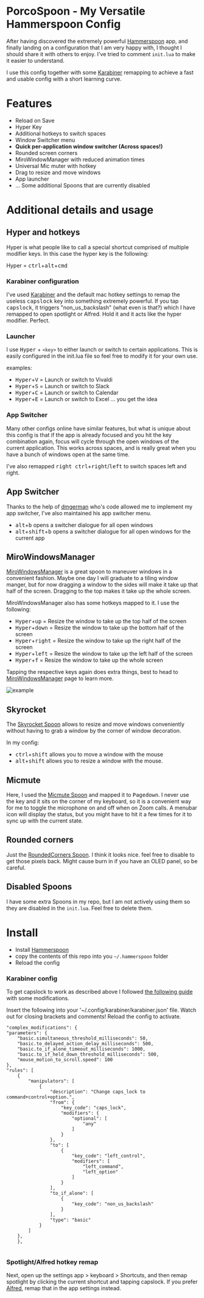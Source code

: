 # PorcoSpoon - My Versatile Hammerspoon Config

After having discovered the extremely powerful [Hammerspoon](http://www.hammerspoon.org/) app, and finally landing on a configuration that I am very happy with, I thought I should share it with others to enjoy. I've tried to comment `init.lua` to make it easier to understand.

I use this config together with some [Karabiner](https://karabiner-elements.pqrs.org) remapping to achieve a fast and usable config with a short learning curve.

# Features

- Reload on Save
- Hyper Key
- Additional hotkeys to switch spaces
- Window Switcher menu
- **Quick per-application window switcher (Across spaces!)**
- Rounded screen corners
- MiroWindowManager with reduced animation times
- Universal Mic muter with hotkey
- Drag to resize and move windows
- App launcher
- ... Some additional Spoons that are currently disabled


# Additional details and usage

## Hyper and hotkeys

Hyper is what people like to call a special shortcut comprised of multiple modifier keys. In this case the hyper key is the following:

Hyper = <kbd>ctrl</kbd>+<kbd>alt</kbd>+<kbd>cmd</kbd>

### Karabiner configuration
I've used [Karabiner](https://karabiner-elements.pqrs.org) and the default mac hotkey settings to remap the useless <kbd>capslock</kbd> key into something extremely powerful. If you tap <kbd>capslock</kbd>, it triggers "non_us_backslash" (what even is that?) which I have remapped to open spotlight or Alfred. Hold it and it acts like the hyper modifier. Perfect.

### Launcher
I use <kbd>Hyper</kbd> + `<key>` to either launch or switch to certain applications. This is easily configured in the init.lua file so feel free to modify it for your own use. 

examples:

- <kbd>Hyper</kbd>+<kbd>V</kbd> = Launch or switch to Vivaldi
- <kbd>Hyper</kbd>+<kbd>S</kbd> = Launch or switch to Slack
- <kbd>Hyper</kbd>+<kbd>C</kbd> = Launch or switch to Calendar
- <kbd>Hyper</kbd>+<kbd>E</kbd> = Launch or switch to Excel
... you get the idea

### App Switcher

Many other configs online have similar features, but what is unique about this config is that if the app is already focused and you hit the key combination again, focus will cycle through the open windows of the current application. This works across spaces, and is really great when you have a bunch of windows open at the same time.

I've also remapped <kbd>right ctrl</kbd>+<kbd>right</kbd>/<kbd>left</kbd> to switch spaces left and right.

## App Switcher
Thanks to the help of [dmgerman](https://github.com/dmgerman) who's code allowed me to implement my app switcher, I've also maintained his app switcher menu.

- <kbd>alt</kbd>+<kbd>b</kbd> opens a switcher dialogue for all open windows
- <kbd>alt</kbd>+<kbd>shift</kbd>+<kbd>b</kbd> opens a switcher dialogue for all open windows for the current app

## MiroWindowsManager

[MiroWindowsManager](https://github.com/miromannino/miro-windows-manager) is a great spoon to maneuver windows in a convenient fashion. Maybe one day I will graduate to a tiling window manger, but for now dragging a window to the sides will make it take up that half of the screen. Dragging to the top makes it take up the whole screen.

MiroWindowsManager also has some hotkeys mapped to it.
I use the following:

- <kbd>Hyper</kbd>+<kbd>up</kbd> = Resize the window to take up the top half of the screen
- <kbd>Hyper</kbd>+<kbd>down</kbd> = Resize the window to take up the bottom half of the screen
- <kbd>Hyper</kbd>+<kbd>right</kbd> = Resize the window to take up the right half of the screen
- <kbd>Hyper</kbd>+<kbd>left</kbd> = Resize the window to take up the left half of the screen
- <kbd>Hyper</kbd>+<kbd>f</kbd> = Resize the window to take up the whole screen

Tapping the respective keys again does extra things, best to head to [MiroWindowsManager](https://github.com/miromannino/miro-windows-manager) page to learn more.

![example](https://github.com/miromannino/miro-windows-manager/raw/imgs/example.gif)

## Skyrocket

The [Skyrocket Spoon](https://github.com/dbalatero/SkyRocket.spoon) allows to resize and move windows conveniently without having to grab a window by the corner of window decoration.

In my config:
- <kbd>ctrl</kbd>+<kbd>shift</kbd> allows you to move a window with the mouse
- <kbd>alt</kbd>+<kbd>shift</kbd> allows you to resize a window with the mouse.


## Micmute

Here, I used the [Micmute Spoon](https://www.hammerspoon.org/Spoons/MicMute.html) and mapped it to <kbd>Pagedown</kbd>. I never use the key and it sits on the corner of my keyboard, so it is a convenient way for me to toggle the microphone on and off when on Zoom calls. A menubar icon will display the status, but you might have to hit it a few times for it to sync up with the current state.

## Rounded corners

Just the [RoundedCorners Spoon](https://www.hammerspoon.org/Spoons/RoundedCorners.html). I think it looks nice. feel free to disable to get those pixels back. Might cause burn in if you have an OLED panel, so be careful.

## Disabled Spoons

I have some extra Spoons in my repo, but I am not actively using them so they are disabled in the `init.lua`. Feel free to delete them.

# Install

- Install [Hammerspoon](https://www.hammerspoon.org/)
- copy the contents of this repo into you `~/.hammerspoon` folder
- Reload the config

### Karabiner config

To get capslock to work as described above I followed [the following guide](https://brettterpstra.com/2017/06/15/a-hyper-key-with-karabiner-elements-full-instructions/) with some modifications.

Insert the following into your '~/.config/karabiner/karabiner.json' file. Watch out for closing brackets and comments! Reload the config to activate.

```
"complex_modifications": {
"parameters": {
	"basic.simultaneous_threshold_milliseconds": 50,
	"basic.to_delayed_action_delay_milliseconds": 500,
	"basic.to_if_alone_timeout_milliseconds": 1000,
	"basic.to_if_held_down_threshold_milliseconds": 500,
	"mouse_motion_to_scroll.speed": 100
},
"rules": [
	{
		"manipulators": [
			{
				"description": "Change caps_lock to command+control+option.",
				"from": {
					"key_code": "caps_lock",
					"modifiers": {
						"optional": [
							"any"
						]
					}
				},
				"to": [
					{
						"key_code": "left_control",
						"modifiers": [
							"left_command",
							"left_option"
						]
					}
				],
				"to_if_alone": [
					{
						"key_code": "non_us_backslash"
					}
				],
				"type": "basic"
			}
		]
	},
	},
	
```

### Spotlight/Alfred hotkey remap
Next, open up the settings app > keyboard > Shortcuts, and then remap spotlight by clicking the current shortcut and tapping capslock. If you prefer [Alfred](https://www.alfredapp.com), remap that in the app settings instead.
